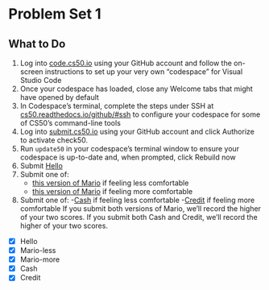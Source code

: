 # Problem Set 1  
## What to Do  
1. Log into [code.cs50.io](https://code.cs50.io/) using your GitHub account and follow the on-screen instructions to set up your very own “codespace” for Visual Studio Code
2. Once your codespace has loaded, close any Welcome tabs that might have opened by default
3. In Codespace’s terminal, complete the steps under SSH at [cs50.readthedocs.io/github/#ssh](https://cs50.readthedocs.io/github/#ssh) to configure your codespace for some of CS50’s command-line tools
4. Log into [submit.cs50.io](https://submit.cs50.io/) using your GitHub account and click Authorize to activate check50.
5. Run `update50` in your codespace’s terminal window to ensure your codespace is up-to-date and, when prompted, click Rebuild now
6. Submit [Hello](https://cs50.harvard.edu/x/2022/psets/1/hello/)
7. Submit one of:
   - [this version of Mario](https://cs50.harvard.edu/x/2022/psets/1/mario/less/) if feeling less comfortable
   - [this version of Mario](https://cs50.harvard.edu/x/2022/psets/1/mario/more/) if feeling more comfortable
8. Submit one of:
   -[Cash](https://cs50.harvard.edu/x/2022/psets/1/cash/) if feeling less comfortable
   -[Credit](https://cs50.harvard.edu/x/2022/psets/1/credit/) if feeling more comfortable
If you submit both versions of Mario, we’ll record the higher of your two scores. If you submit both Cash and Credit, we’ll record the higher of your two scores.

- [x] Hello
- [x] Mario-less
- [x] Mario-more
- [x] Cash
- [x] Credit
